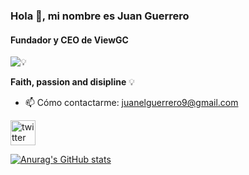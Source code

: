 ### Hola 👋,  mi nombre es  **Juan Guerrero**
#### Fundador y CEO de ViewGC 
![ 💡](https://i.postimg.cc/SRYmMfNp/My-project.jpg)

**Faith, passion and disipline** 💡
 
- 📫 Cómo contactarme: [juanelguerrero9@gmail.com](https://www.google.com) 


[<img src='https://cdn.jsdelivr.net/npm/simple-icons@3.0.1/icons/twitter.svg' alt='twitter' height='40'>](https://twitter.com/JohnOfWar709)  

[![Anurag's GitHub stats](https://github-readme-stats.vercel.app/api?username=JuanGuerrero9)](https://github.com/anuraghazra/github-readme-stats)

